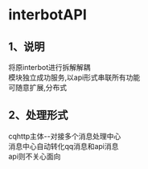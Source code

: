 # interbotAPI

## 1、说明
将原interbot进行拆解解耦<br>
模块独立成功服务,以api形式串联所有功能<br>
可随意扩展,分布式<br>


## 2、处理形式
cqhttp主体--对接多个消息处理中心<br>
消息中心自动转化qq消息和api消息<br>
api则不关心面向<br>

